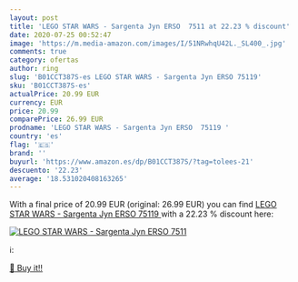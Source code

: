 ```yaml
---
layout: post
title: 'LEGO STAR WARS - Sargenta Jyn ERSO  7511 at 22.23 % discount'
date: 2020-07-25 00:52:47
image: 'https://m.media-amazon.com/images/I/51NRwhqU42L._SL400_.jpg'
comments: true
category: ofertas
author: ring
slug: 'B01CCT387S-es LEGO STAR WARS - Sargenta Jyn ERSO 75119'
sku: 'B01CCT387S-es'
actualPrice: 20.99 EUR
currency: EUR
price: 20.99
comparePrice: 26.99 EUR
prodname: 'LEGO STAR WARS - Sargenta Jyn ERSO  75119 '
country: 'es'
flag: '🇪🇸'
brand: ''
buyurl: 'https://www.amazon.es/dp/B01CCT387S/?tag=tolees-21'
descuento: '22.23'
average: '18.531020408163265'
---
```


With a final price of 20.99 EUR (original: 26.99 EUR) you can find [LEGO STAR WARS - Sargenta Jyn ERSO  75119 ](https://www.amazon.es/dp/B01CCT387S/?tag=tolees-21) with a  22.23 % discount here:

[![LEGO STAR WARS - Sargenta Jyn ERSO  7511](https://m.media-amazon.com/images/I/51NRwhqU42L._SL400_.jpg)](https://www.amazon.es/dp/B01CCT387S/?tag=tolees-21)

ℹ️:


[🛒 Buy it!!](https://www.amazon.es/dp/B01CCT387S/?tag=tolees-21)
